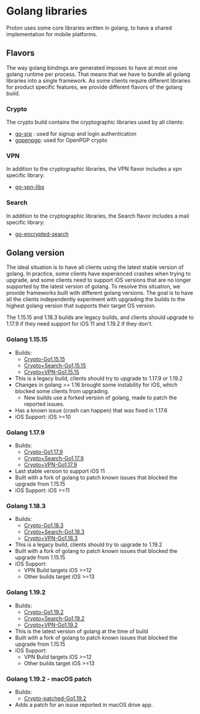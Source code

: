 # Golang libraries

Proton uses some core libraries written in golang, to have a shared implementation for
mobile platforms.

## Flavors

The way golang bindings are generated imposes to have at most one golang runtime per process.
That means that we have to bundle all golang libraries into a single framework.
As some clients require different libraries for product specific features, we
provide different flavors of the golang build.

### Crypto 

The crypto build contains the cryptographic libraries used by all clients:

- [go-srp](https://github.com/ProtonMail/go-srp/) : used for signup and login authentication
- [gopenpgp](https://github.com/ProtonMail/gopenpgp): used for OpenPGP crypto

### VPN

In addition to the cryptographic libraries, the VPN flavor includes a vpn specific library:

- [go-vpn-libs](https://github.com/ProtonVPN/go-vpn-lib)

### Search

In addition to the cryptographic libraries, the Search flavor includes a mail specific library:

- [go-encrypted-search](https://github.com/ProtonMail/go-encrypted-search)

## Golang version

The ideal situation is to have all clients using the latest stable version of golang.
In practice, some clients have experienced crashes when trying to upgrade, and 
some clients need to support iOS versions that are no longer supported by the latest version of golang.
To resolve this situation, we provide frameworks built with different golang versions.
The goal is to have all the clients independently experiment with upgrading the builds to the highest golang version that supports their target OS version.

The 1.15.15 and 1.18.3 builds are legacy builds, and clients should upgrade to 1.17.9 if they need support for iOS 11 and 1.19.2 if they don't.

### Golang 1.15.15
- Builds: 
  - [Crypto-Go1.15.15](Crypto-Go1.15.15)
  - [Crypto+Search-Go1.15.15](Crypto+Search-Go1.15.15)
  - [Crypto+VPN-Go1.15.15](Crypto+VPN-Go1.15.15)
- This is a legacy build, clients should try to upgrade to 1.17.9 or 1.19.2
- Changes in golang >= 1.16 brought some instability for iOS, which blocked some clients from upgrading.
  - New builds use a forked version of golang, made to patch the reported issues.
- Has a known issue (crash can happen) that was fixed in 1.17.6
- iOS Support: iOS >=10

### Golang 1.17.9

- Builds: 
  - [Crypto-Go1.17.9](Crypto-Go1.17.9)
  - [Crypto+Search-Go1.17.9](Crypto+Search-Go1.17.9)
  - [Crypto+VPN-Go1.17.9](Crypto+VPN-Go1.17.9)
- Last stable version to support iOS 11
- Built with a fork of golang to patch known issues that blocked the upgrade from 1.15.15 
- iOS Support: iOS >=11

### Golang 1.18.3

- Builds: 
  - [Crypto-Go1.18.3](Crypto-Go1.18.3)
  - [Crypto+Search-Go1.18.3](Crypto+Search-Go1.18.3)
  - [Crypto+VPN-Go1.18.3](Crypto+VPN-Go1.18.3)
- This is a legacy build, clients should try to upgrade to 1.19.2
- Built with a fork of golang to patch known issues that blocked the upgrade from 1.15.15 
- iOS Support: 
  - VPN Build targets iOS >=12
  - Other builds target iOS >=13

### Golang 1.19.2

- Builds: 
  - [Crypto-Go1.19.2](Crypto-Go1.19.2)
  - [Crypto+Search-Go1.19.2](Crypto+Search-Go1.19.2)
  - [Crypto+VPN-Go1.19.2](Crypto+VPN-Go1.19.2)
- This is the latest version of golang at the time of build
- Built with a fork of golang to patch known issues that blocked the upgrade from 1.15.15 
- iOS Support: 
  - VPN Build targets iOS >=12
  - Other builds target iOS >=13

### Golang 1.19.2 - macOS patch

- Builds: 
  - [Crypto-patched-Go1.19.2](Crypto-patched-Go1.19.2)
- Adds a patch for an issue reported in macOS drive app.